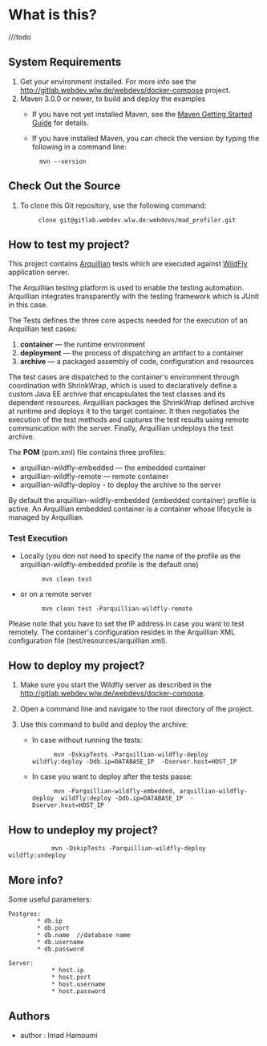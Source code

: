 # What is this? #
///todo
## System Requirements ##

1. Get your environment installed. For more info see the  http://gitlab.webdev.wlw.de/webdevs/docker-compose project.
2. Maven 3.0.0 or newer, to build and deploy the examples
    * If you have not yet installed Maven, see the [Maven Getting Started Guide](http://maven.apache.org/guides/getting-started/index.html) for details.
    * If you have installed Maven, you can check the version by typing the following in a command line:
	
            mvn --version

## Check Out the Source ##

1. To clone this Git repository, use the following command:

            clone git@gitlab.webdev.wlw.de:webdevs/mad_profiler.git

## How to test my project? ##

This project contains   [Arquillian](http://arquillian.org/) tests which are executed against [WildFly](http://wildfly.org/) application server.

The Arquillian testing platform is used to enable the testing automation. Arquillian integrates transparently with the testing framework which is JUnit in this case.

The Tests defines the three core aspects needed for the execution of an Arquillian test cases:

1. **container** — the runtime environment
2. **deployment** — the process of dispatching an artifact to a container
3. **archive** — a packaged assembly of code, configuration and resources

The test cases are dispatched to the container's environment through coordination with ShrinkWrap, which is used to declaratively define a custom Java EE archive that encapsulates the test classes and its dependent resources. Arquillian packages the ShrinkWrap defined archive at runtime and deploys it to the target container. It then negotiates the execution of the test methods and captures the test results using remote communication with the server. Finally, Arquillian undeploys the test archive.

The **POM** (pom.xml) file contains three profiles:

* arquillian-wildfly-embedded — the embedded container
* arquillian-wildfly-remote — remote container
* arquillian-wildfly-deploy - to deploy the archive to the server

By default the arquillian-wildfly-embedded (embedded container) profile is active. An Arquillian embedded container is a container whose lifecycle is managed by Arquillian.

### Test Execution ###

* Locally (you don not need to specify the name of the profile as the arquillian-wildfly-embedded profile is the default one)

            mvn clean test

* or on a remote server

            mvn clean test -Parquillian-wildfly-remote

Please note that you have to set the IP address in case you want to test remotely.
The container's configuration resides in the Arquillian XML configuration file  (test/resources/arquillian.xml).


## How to deploy my project? ##

1. Make sure you start the Wildfly server as described in the http://gitlab.webdev.wlw.de/webdevs/docker-compose.
2. Open a command line and navigate to the root directory of the project.
3. Use this command to build and deploy the archive:

    + In case without running the tests:
    
                mvn -DskipTests -Parquillian-wildfly-deploy wildfly:deploy -Ddb.ip=DATABASE_IP  -Dserver.host=HOST_IP
    
    + In case you want to deploy after the tests passe: 

                mvn -Parquillian-wildfly-embedded, arquillian-wildfly-deploy  wildfly:deploy -Ddb.ip=DATABASE_IP  -Dserver.host=HOST_IP
 

## How to undeploy my project? ##

                mvn -DskipTests -Parquillian-wildfly-deploy  wildfly:undeploy


## More info? ##

Some useful parameters:

    Postgres:
            * db.ip
            * db.port 
            * db.name  //database name
            * db.username
            * db.password

    Server:
                * host.ip
                * host.port 
                * host.username
                * host.password
                
                
## Authors ##       
         
 * author : Imad Hamoumi